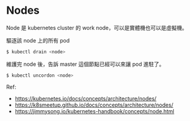 # Nodes

Node 是 kubernetes cluster 的 work node，可以是實體機也可以是虛擬機。

驅逐該 node 上的所有 pod
```sh
$ kubectl drain <node>
```
維護完 node 後，告訴 master 這個節點已經可以來讓 pod 進駐了。
```sh
$ kubectl uncordon <node>
```


Ref:  
- https://kubernetes.io/docs/concepts/architecture/nodes/
- https://k8smeetup.github.io/docs/concepts/architecture/nodes/
- https://jimmysong.io/kubernetes-handbook/concepts/node.html
